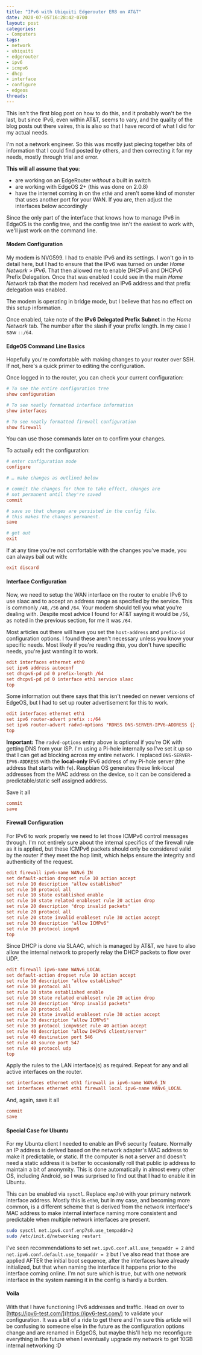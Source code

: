 ```yaml
---
title: "IPv6 with Ubiquiti Edgerouter ER8 on AT&T"
date: 2020-07-05T16:28:42-0700
layout: post
categories:
- Computers
tags:
- network
- ubiquiti
- edgerouter
- ipv6
- icmpv6
- dhcp
- interface
- configure
- edgeos
threads:
---
```


This isn't the first blog post on how to do this, and it probably won't be the last, but since IPv6, even within AT&T, seems to vary, and the quality of the blog posts out there vaires, this is also so that I have record of what I did for my actual needs.

I'm not a network engineer. So this was mostly just piecing together bits of information that I could find posted by others, and then correcting it for my needs, mostly through trial and error.

**This will all assume that you**:
- are working on an EdgeRouter _without_ a built in switch
- are working with EdgeOS 2+ (this was done on 2.0.8)
- have the internet coming in on the `eth0` and aren't some kind of monster that uses another port for your WAN. If you are, then adjust the interfaces below accordingly

Since the only part of the interface that knows how to manage IPv6 in EdgeOS is the config tree, and the config tree isn't the easiest to work with, we'll just work on the command line.

#### Modem Configuration
My modem is NVG599. I had to enable IPv6 and its settings. I won't go in to detail here, but I had to ensure that the IPv6 was turned on under _Home Network_ > _IPv6_. That then allowed me to enable DHCPv6 and DHCPv6 Prefix Delegation. Once that was enabled I could see in the main _Home Network_ tab that the modem had received an IPv6 address and that prefix delegation was enabled.

The modem is  operating in bridge mode, but I believe that has no effect on this setup information.

Once enabled, take note of the **IPv6 Delegated Prefix Subnet** in the _Home Network_ tab. The number after the slash if your prefix length. In my case I saw `::/64`.

#### EdgeOS Command Line Basics
Hopefully you're comfortable with making changes to your router over SSH. If not, here's a quick primer to editing the configuration.

Once logged in to the router, you can check your current configuration:

``` conf
# To see the entire configuration tree
show configuration

# To see neatly formatted interface information
show interfaces

# To see neatly formatted firewall configuration
show firewall
```

You can use those commands later on to confirm your changes.

To actually edit the configuration:

``` conf
# enter configuration mode
configure

# … make changes as outlined below

# commit the changes for them to take effect, changes are
# not permanent until they're saved
commit

# save so that changes are persisted in the config file.
# this makes the changes permanent.
save

# get out
exit
```

If at any time you're not comfortable with the changes you've made, you can always bail out with:

``` conf
exit discard
```

#### Interface Configuration
Now, we need to setup the WAN interface on the router to enable IPv6 to use slaac and to accept an address range as specified by the service. This is commonly `/48`, `/56` and `/64`. Your modem should tell you what you're dealing with. Despite most advice I found for AT&T saying it would be `/56`, as noted in the previous section, for me it was `/64`.

Most articles out there will have you set the `host-address` and `prefix-id` configuration options. I found these aren't necessary unless you know your specific needs. Most likely if you're reading _this_, you don't have specific needs, you're just wanting it to work.

``` conf
edit interfaces ethernet eth0
set ipv6 address autoconf
set dhcpv6-pd pd 0 prefix-length /64
set dhcpv6-pd pd 0 interface eth1 service slaac
top
```

Some information out there says that this isn't needed on newer versions of EdgeOS, but I had to set up router advertisement for this to work.

``` conf
edit interfaces ethernet eth1
set ipv6 router-advert prefix ::/64
set ipv6 router-advert radvd-options "RDNSS DNS-SERVER-IPV6-ADDRESS {};"
top
```

**Important:** The `radvd-options` entry above is optional if you're OK with getting DNS from your ISP. I'm using a Pi-hole internally so I've set it up so that I can get ad blocking across my entire network. I replaced `DNS-SERVER-IPV6-ADDRESS` with the **local-only** IPv6 address of my Pi-hole server (the address that starts with `fe`). Raspbian OS generates these link-local addresses from the MAC address on the device, so it can be considered a predictable/static self assigned address.

Save it all

``` conf
commit
save
```

#### Firewall Configuration
For IPv6 to work properly we need to let those ICMPv6 control messages through. I'm not entirely sure about the internal specifics of the firewall rule as it is applied, but these ICMPv6 packets should only be considered valid by the router if they meet the hop limit, which helps ensure the integrity and authenticity of the request.

``` conf
edit firewall ipv6-name WANv6_IN
set default-action dropset rule 10 action accept
set rule 10 description "allow established"
set rule 10 protocol all
set rule 10 state established enable
set rule 10 state related enableset rule 20 action drop
set rule 20 description "drop invalid packets"
set rule 20 protocol all
set rule 20 state invalid enableset rule 30 action accept
set rule 30 description "allow ICMPv6"
set rule 30 protocol icmpv6
top
```

Since DHCP is done via SLAAC, which is managed by AT&T, we have to also allow the internal network to properly relay the DHCP packets to flow over UDP.

``` conf
edit firewall ipv6-name WANv6_LOCAL
set default-action dropset rule 10 action accept
set rule 10 description "allow established"
set rule 10 protocol all
set rule 10 state established enable
set rule 10 state related enableset rule 20 action drop
set rule 20 description "drop invalid packets"
set rule 20 protocol all
set rule 20 state invalid enableset rule 30 action accept
set rule 30 description "allow ICMPv6"
set rule 30 protocol icmpv6set rule 40 action accept
set rule 40 description "allow DHCPv6 client/server"
set rule 40 destination port 546
set rule 40 source port 547
set rule 40 protocol udp
top
```

Apply the rules to the LAN interface(s) as required. Repeat for any and all active interfaces on the router.

``` conf
set interfaces ethernet eth1 firewall in ipv6-name WANv6_IN
set interfaces ethernet eth1 firewall local ipv6-name WANv6_LOCAL
```

And, again, save it all

``` conf
commit
save
```

#### Special Case for Ubuntu
For my Ubuntu client I needed to enable an IPv6 security feature. Normally an IP address is derived based on the network adapter's MAC address to make it predictable, or static. If the computer is not a server and doesn't need a static address it is better to occasionally roll that public ip address to maintain a bit of anonymity. This is done automatically in almost every other OS, including Android, so I was surprised to find out that I had to enable it in Ubuntu.

This can be enabled via `sysctl`. Replace `enp7s0` with your primary network interface address. Mostly this is `eth0`, but in my case, and becoming more common, is a different scheme that is derived from the network interface's MAC address to make internal interface naming more consistent and predictable when multiple network interfaces are present.

``` sh
sudo sysctl net.ipv6.conf.enp7s0.use_tempaddr=2
sudo /etc/init.d/networking restart
```

I've seen recommendations to set `net.ipv6.conf.all.use_tempaddr = 2` and `net.ipv6.conf.default.use_tempaddr = 2` but I've also read that those are applied AFTER the initial boot sequence, after the interfaces have already initialized, but that when naming the interface it happens prior to the interface coming online. I'm not sure which is true, but with one network interface in the system naming it in the config is hardly a burden.

#### Voila
With that I have functioning IPv6 addresses and traffic. Head on over to [https://ipv6-test.com/](https://ipv6-test.com/) to validate your configuration. It was a bit of a ride to get there and I'm sure this article will be confusing to someone else in the future as the configuration options change and are renamed in EdgeOS, but maybe this'll help me reconfigure everything in the future when I eventually upgrade my network to get 10GB internal networking :D 
